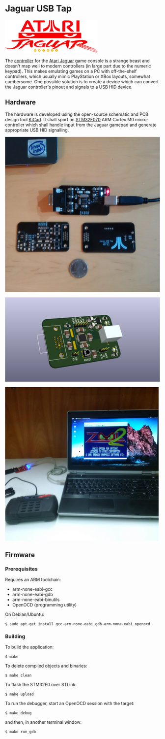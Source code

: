 # Jaguar USB Tap

![Atari Jaguar logo](./preview/Atari-Jaguar-logo.png)

The [controller](https://atariage.com/controller_page.html?ControllerID=21&SystemID=JAGUAR) for the [Atari Jaguar](https://en.wikipedia.org/wiki/Atari_Jaguar) game console is a strange beast and doesn't map well to modern controllers (in large part due to the numeric keypad). This makes emulating games on a PC with off-the-shelf controllers, which usually mimic PlayStation or XBox layouts, somewhat cumbersome. One possible solution is to create a device which can convert the Jaguar controller's pinout and signals to a USB HID device.

## Hardware

The hardware is developed using the open-source schematic and PCB design tool [KiCad](http://kicad-pcb.org/). It shall sport an [STM32F070](http://www.st.com/en/microcontrollers/stm32f070cb.html) ARM Cortex M0 micro-controller which shall handle input from the Jaguar gamepad and generate appropriate USB HID signalling.

![Assembled Jaguar USB Tap](./preview/Jaguar-USB-Tap-assembled.jpg)

![Jaguar USB Tap](./preview/Jaguar-USB-tap_render.png)

![Jaguar USB Tap in use](./preview/Jaguar-USB-Tap-in-use.jpg)

## Firmware

### Prerequisites

Requires an ARM toolchain:

* arm-none-eabi-gcc
* arm-none-eabi-gdb
* arm-none-eabi-binutils
* OpenOCD (programming utility)

On Debian/Ubuntu: 

```
$ sudo apt-get install gcc-arm-none-eabi gdb-arm-none-eabi openocd
```

### Building

To build the application:

```
$ make
```

To delete compiled objects and binaries:

```
$ make clean
```

To flash the STM32F0 over STLink:

```
$ make upload
```

To run the debugger, start an OpenOCD session with the target:

```
$ make debug
```

and then, in another terminal window:

```
$ make run_gdb
```
